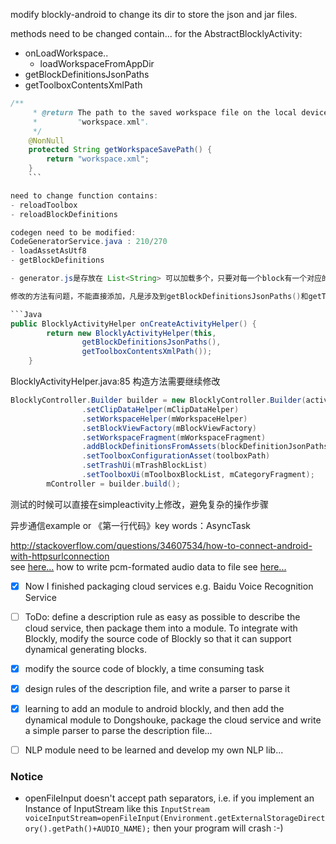 modify blockly-android to change its dir to store the json and jar files.

methods need to be changed contain...
for the AbstractBlocklyActivity:
- onLoadWorkspace..
  - loadWorkspaceFromAppDir
- getBlockDefinitionsJsonPaths
- getToolboxContentsXmlPath

```Java
/**
     * @return The path to the saved workspace file on the local device. By default,
     *         "workspace.xml".
     */
    @NonNull
    protected String getWorkspaceSavePath() {
        return "workspace.xml";
    }
    ```

need to change function contains:
- reloadToolbox
- reloadBlockDefinitions

codegen need to be modified:
CodeGeneratorService.java : 210/270
- loadAssetAsUtf8
- getBlockDefinitions

- generator.js是存放在 List<String> 可以加载多个，只要对每一个block有一个对应的处理逻辑就会生成对应的代码

修改的方法有问题，不能直接添加，凡是涉及到getBlockDefinitionsJsonPaths()和getToolboxContentsXmlPath()的地方都需要添加对额外目录的处理，e.g.  AbstractBlocklyActivity.java:269-273

```Java
public BlocklyActivityHelper onCreateActivityHelper() {
        return new BlocklyActivityHelper(this,
                getBlockDefinitionsJsonPaths(),
                getToolboxContentsXmlPath());
    }
```
BlocklyActivityHelper.java:85 构造方法需要继续修改

```Java
BlocklyController.Builder builder = new BlocklyController.Builder(activity)
                .setClipDataHelper(mClipDataHelper)
                .setWorkspaceHelper(mWorkspaceHelper)
                .setBlockViewFactory(mBlockViewFactory)
                .setWorkspaceFragment(mWorkspaceFragment)
                .addBlockDefinitionsFromAssets(blockDefinitionJsonPaths)
                .setToolboxConfigurationAsset(toolboxPath)
                .setTrashUi(mTrashBlockList)
                .setToolboxUi(mToolboxBlockList, mCategoryFragment);
        mController = builder.build();
```

测试的时候可以直接在simpleactivity上修改，避免复杂的操作步骤

异步通信example or 《第一行代码》key words：AsyncTask

http://stackoverflow.com/questions/34607534/how-to-connect-android-with-httpsurlconnection
<br>see [here...](http://stackoverflow.com/questions/34607534/how-to-connect-android-with-httpsurlconnection)
how to write pcm-formated audio data to file see [here...](http://stackoverflow.com/questions/13583827/audiorecord-writing-pcm-file)

- [x] Now I finished packaging cloud services e.g. Baidu Voice Recognition Service
- [ ] ToDo: define a description rule as easy as possible to describe the cloud service, then package them into a module. To integrate with Blockly, modify the source code of Blockly so that it can support dynamical generating blocks.

- [x] modify the source code of blockly, a time consuming task
- [x] design rules of the description file, and write a parser to parse it
- [x] learning to add an module to android blockly, and then add the dynamical module to Dongshouke, package the cloud service and write a simple parser to parse the description file...
- [ ] NLP module need to be learned and develop my own NLP lib...

### Notice
- openFileInput doesn't accept path separators, i.e. if you implement an Instance of InputStream like this `InputStream voiceInputStream=openFileInput(Environment.getExternalStorageDirectory().getPath()+AUDIO_NAME);` then your program will crash :-)

